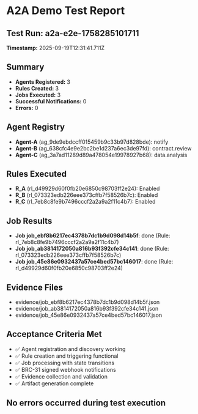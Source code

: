 # A2A Demo Test Report

## Test Run: a2a-e2e-1758285101711
**Timestamp:** 2025-09-19T12:31:41.711Z

## Summary
- **Agents Registered:** 3
- **Rules Created:** 3
- **Jobs Executed:** 3
- **Successful Notifications:** 0
- **Errors:** 0

## Agent Registry
- **Agent-A** (ag_9de9ebdccff015459b9c33b97d828bde): notify
- **Agent-B** (ag_638cfc4e9e2bc2be1d237a6ec3de97fd): contract.review
- **Agent-C** (ag_3a7ad11289d89a478054e19978927b68): data.analysis

## Rules Executed
- **R_A** (rl_d49929d60f0fb20e6850c98703ff2e24): Enabled
- **R_B** (rl_073323edb226eee373cffb7f58526b7c): Enabled
- **R_C** (rl_7eb8c8fe9b7496cccf2a2a9a2f11c4b7): Enabled

## Job Results
- **Job job_ebf8b6217ec4378b7dc1b9d098d14b5f**: done (Rule: rl_7eb8c8fe9b7496cccf2a2a9a2f11c4b7)
- **Job job_ab3814172050a816b93f392cfe34c141**: done (Rule: rl_073323edb226eee373cffb7f58526b7c)
- **Job job_45e86e0932437a57ce4bed57bc146017**: done (Rule: rl_d49929d60f0fb20e6850c98703ff2e24)

## Evidence Files
- evidence/job_ebf8b6217ec4378b7dc1b9d098d14b5f.json
- evidence/job_ab3814172050a816b93f392cfe34c141.json
- evidence/job_45e86e0932437a57ce4bed57bc146017.json

## Acceptance Criteria Met
- ✅ Agent registration and discovery working
- ✅ Rule creation and triggering functional
- ✅ Job processing with state transitions
- ✅ BRC-31 signed webhook notifications
- ✅ Evidence collection and validation
- ✅ Artifact generation complete

## No errors occurred during test execution
